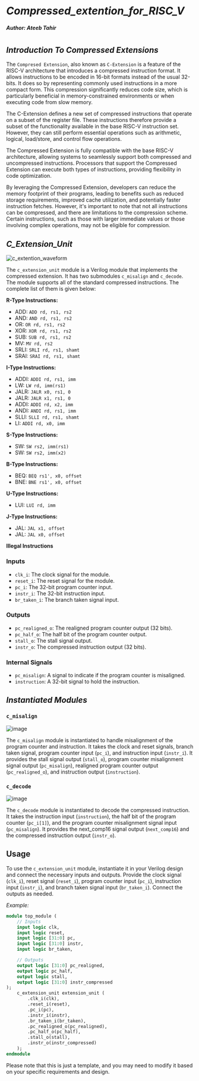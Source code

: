 # *Compressed_extention_for_RISC_V*
##### Author: Ateeb Tahir

#
## *Introduction To Compressed Extensions*

The `Compresed Extension`, also known as `C-Extension` is a feature of the RISC-V architecture that introduces a compressed instruction format. It allows instructions to be encoded in 16-bit formats instead of the usual 32-bits. It does so by representing commonly used instructions in a more compact form. This compression significantly reduces code size, which is particularly beneficial in memory-constrained environments or when executing code from slow memory.

The C-Extension defines a new set of compressed instructions that operate on a subset of the register file. These instructions therefore provide a subset of the functionality available in the base RISC-V instruction set. However, they can still perform essential operations such as arithmetic, logical, load/store, and control flow operations.

The Compressed Extension is fully compatible with the base RISC-V architecture, allowing systems to seamlessly support both compressed and uncompressed instructions. Processors that support the Compressed Extension can execute both types of instructions, providing flexibility in code optimization.

By leveraging the Compressed Extension, developers can reduce the memory footprint of their programs, leading to benefits such as reduced storage requirements, improved cache utilization, and potentially faster instruction fetches. However, it's important to note that not all instructions can be compressed, and there are limitations to the compression scheme. Certain instructions, such as those with larger immediate values or those involving complex operations, may not be eligible for compression.

## *C_Extension_Unit*
![c_extention_waveform](https://github.com/2019ee25unioni/Compressed_extention_for_risc_v/assets/87369697/57322894-511c-420c-9643-a07ed4cf6e21)

The `c_extension_unit` module is a Verilog module that implements the compressed extension. It has two submodules `c_misalign` and `c_decode`. The module supports all of the standard compressed instructions. The complete list of them is given below:

**R-Type Instructions:**

- ADD: `ADD rd, rs1, rs2`
- AND: `AND rd, rs1, rs2`
- OR: `OR rd, rs1, rs2`
- XOR: `XOR rd, rs1, rs2`
- SUB: `SUB rd, rs1, rs2`
- MV: `MV rd, rs2`
- SRLI: `SRLI rd, rs1, shamt`
- SRAI: `SRAI rd, rs1, shamt`

**I-Type Instructions:**

- ADDI: `ADDI rd, rs1, imm`
- LW: `LW rd, imm(rs1)`
- JALR: `JALR x0, rs1, 0`
- JALR: `JALR x1, rs1, 0`
- ADDI: `ADDI rd, x2, imm`
- ANDI: `ANDI rd, rs1, imm`
- SLLI: `SLLI rd, rs1, shamt`
- LI: `ADDI rd, x0, imm`

**S-Type Instructions:**

- SW: `SW rs2, imm(rs1)`
- SW: `SW rs2, imm(x2)`

**B-Type Instructions:**

- BEQ: `BEQ rs1', x0, offset`
- BNE: `BNE rs1', x0, offset`

**U-Type Instructions:**

- LUI: `LUI rd, imm`

**J-Type Instructions:**

- JAL: `JAL x1, offset`
- JAL: `JAL x0, offset`

**Illegal Instructions**


### Inputs

- `clk_i`:          The clock signal for the module.
- `reset_i`:        The reset signal for the module.
- `pc_i`:           The 32-bit program counter input.
- `instr_i`:        The 32-bit instruction input.
- `br_taken_i`:     The branch taken signal input.

### Outputs

- `pc_realigned_o`: The realigned program counter output (32 bits).
- `pc_half_o`:      The half bit of the program counter output.
- `stall_o`:        The stall signal output.
- `instr_o`:        The compressed instruction output (32 bits).

### Internal Signals

- `pc_misalign`:    A signal to indicate if the program counter is misaligned.
- `instruction`:    A 32-bit signal to hold the instruction.

## _Instantiated Modules_

### `c_misalign`
![image](https://github.com/2019ee25unioni/Compressed_extention_for_risc_v/assets/87369697/636c915d-b089-4f3e-8509-376d39a76f84)

The `c_misalign` module is instantiated to handle misalignment of the program counter and instruction. It takes the clock and reset signals, branch taken signal, program counter input (`pc_i`), and instruction input (`instr_i`). It provides the stall signal output (`stall_o`), program counter misalignment signal output (`pc_misalign`), realigned program counter output (`pc_realigned_o`), and instruction output (`instruction`).

### `c_decode`
![image](https://github.com/2019ee25unioni/Compressed_extention_for_risc_v/assets/87369697/b206b653-f818-4d8f-b325-c630d717bb0e)

The `c_decode` module is instantiated to decode the compressed instruction. It takes the instruction input (`instruction`), the half bit of the program counter (`pc_i[1]`), and the program counter misalignment signal input (`pc_misalign`). It provides the next_comp16 signal output (`next_comp16`) and the compressed instruction output (`instr_o`).

## Usage

To use the `c_extension_unit` module, instantiate it in your Verilog design and connect the necessary inputs and outputs. Provide the clock signal (`clk_i`), reset signal (`reset_i`), program counter input (`pc_i`), instruction input (`instr_i`), and branch taken signal input (`br_taken_i`). Connect the outputs as needed.

*Example:*

```systemverilog
module top_module (
    // Inputs
    input logic clk,
    input logic reset,
    input logic [31:0] pc,
    input logic [31:0] instr,
    input logic br_taken,

    // Outputs
    output logic [31:0] pc_realigned,
    output logic pc_half,
    output logic stall,
    output logic [31:0] instr_compressed
);
    c_extension_unit extension_unit (
        .clk_i(clk),
        .reset_i(reset),
        .pc_i(pc),
        .instr_i(instr),
        .br_taken_i(br_taken),
        .pc_realigned_o(pc_realigned),
        .pc_half_o(pc_half),
        .stall_o(stall),
        .instr_o(instr_compressed)
    );
endmodule
```

Please note that this is just a template, and you may need to modify it based on your specific requirements and design.

